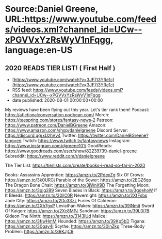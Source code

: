# Source:Daniel Greene, URL:https://www.youtube.com/feeds/videos.xml?channel_id=UCw--xPGVVxYzRsWyV1nFqgg, language:en-US

## 2020 READS TIER LIST! ( First Half )
 - [https://www.youtube.com/watch?v=3JF7t3YRe1c](https://www.youtube.com/watch?v=3JF7t3YRe1c)
 - RSS feed: https://www.youtube.com/feeds/videos.xml?channel_id=UCw--xPGVVxYzRsWyV1nFqgg
 - date published: 2020-08-01 00:00:00+00:00

My reviews have been flying out this year. Let's tier rank them!
Podcast: https://afictionalconversation.podbean.com/
Merch: https://teespring.com/stores/fantasy-news-2
Patreon: https://www.patreon.com/DanielBGreene
Amazon: https://www.amazon.com/shop/danielgreene
Discord Server: https://discord.gg/xUzhVv4
Twitter: https://twitter.com/DanielBGreene?lang=en
Twitch: https://www.twitch.tv/fantasynews
Instagram: https://www.instagram.com/dgreene101/
GoodReads: https://www.goodreads.com/user/show/82239739-daniel-greene
Subreddit: https://www.reddit.com/r/danielgreene

The Tier List:
https://tierlists.com/create/books-i-read-so-far-in-2020

Books: 
Assassins Apprentice: https://amzn.to/2PdexZg
Six Of Crows: https://amzn.to/3k0URGj
Parable of the Sower: https://amzn.to/2EGZ6qp
The Dragon Bone Chair: https://amzn.to/3jWnX9D
The Forgetting Moon: https://amzn.to/3gjg2B9
Seven Blades In Black: https://amzn.to/3gdehoW 
If It Bleeds: https://amzn.to/30jlC0R 
Nevernight: https://amzn.to/2XfFsbs 
Jade City: https://amzn.to/2Do33zz 
Furies Of Calderon: https://amzn.to/2Xh7gvP 
Leviathan Wakes: https://amzn.to/39INmit
Sword Of Kaigen: https://amzn.to/2Xc8MPJ 
Sandman: https://amzn.to/39L0i7B 
Gideon The Ninth: https://amzn.to/3143lUd 
Malice: https://amzn.to/3fiwHmM
Hounded: https://amzn.to/39Kp5bD 
Tigana: https://amzn.to/30gay4i 
Scythe: https://amzn.to/30inZkp 
Three-Body Problem: https://amzn.to/39KJjC9


